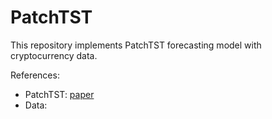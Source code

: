 # PatchTST

This repository implements PatchTST forecasting model with cryptocurrency data. 

References:
- PatchTST: [paper](https://arxiv.org/abs/2211.14730)
- Data: 